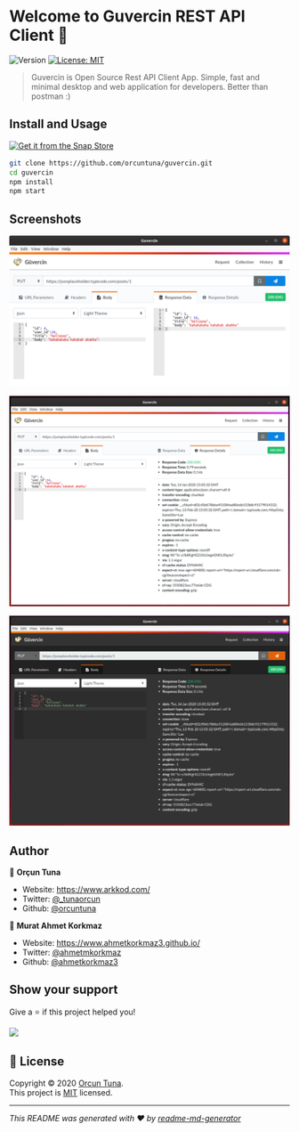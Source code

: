 <h1>Welcome to Guvercin REST API Client 👋</h1>
<p>
  <img alt="Version" src="https://img.shields.io/badge/version-1.0.0-blue.svg?cacheSeconds=2592000" />
  <a href="https://opensource.org/licenses/MIT" target="_blank">
    <img alt="License: MIT" src="https://img.shields.io/badge/License-MIT-yellow.svg" />
  </a>
</p>

> Guvercin is Open Source Rest API Client App. Simple, fast and minimal desktop and web application for developers. Better than postman :)

## Install and Usage

<a href="https://snapcraft.io/guvercin">
  <img alt="Get it from the Snap Store" src="https://snapcraft.io/static/images/badges/en/snap-store-black.svg" />
</a>

```sh
git clone https://github.com/orcuntuna/guvercin.git
cd guvercin
npm install
npm start
```

## Screenshots

![Guvercin App Request and Response](images/screenshot/screenshot-1.png)

![Guvercin App Response Details](images/screenshot/screenshot-2.png)

![Guvercin App Dark Theme](images/screenshot/screenshot-3.png)


## Author

👤 **Orçun Tuna**

* Website: https://www.arkkod.com/
* Twitter: [@\_tunaorcun](https://twitter.com/tunaorcun\_)
* Github: [@orcuntuna](https://github.com/orcuntuna)

👤 **Murat Ahmet Korkmaz**

* Website: https://www.ahmetkorkmaz3.github.io/
* Twitter: [@ahmetmkorkmaz](https://twitter.com/ahmetmkorkmaz)
* Github: [@ahmetkorkmaz3](https://github.com/ahmetkorkmaz3)

## Show your support

Give a ⭐️ if this project helped you!

<a href="https://www.patreon.com/guvercin/">
  <img src="https://c5.patreon.com/external/logo/become_a_patron_button@2x.png" width="160">
</a>

## 📝 License

Copyright © 2020 [Orcun Tuna](https://github.com/orcuntuna).<br />
This project is [MIT](https://opensource.org/licenses/MIT) licensed.

***
_This README was generated with ❤️ by [readme-md-generator](https://github.com/kefranabg/readme-md-generator)_
